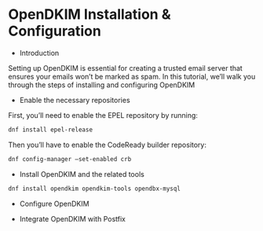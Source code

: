 OpenDKIM Installation & Configuration
=====================================
* Introduction

Setting up OpenDKIM is essential for creating a trusted email server that ensures your emails won’t be marked as spam. In this tutorial, we’ll walk you through the steps of installing and configuring OpenDKIM

* Enable the necessary repositories

First, you’ll need to enable the EPEL repository by running:
```sh
dnf install epel-release
```

Then you’ll have to enable the CodeReady builder repository:
```sh
dnf config-manager –set-enabled crb
```

* Install OpenDKIM and the related tools
```sh
dnf install opendkim opendkim-tools opendbx-mysql
```

* Configure OpenDKIM


* Integrate OpenDKIM with Postfix
